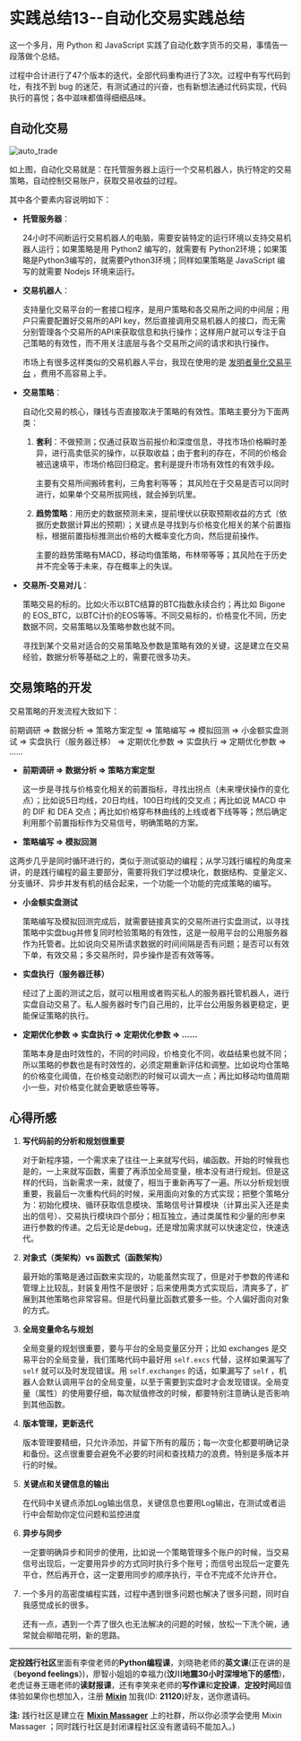 # 实践总结13--自动化交易实践总结

这一个多月，用 Python 和 JavaScript 实践了自动化数字货币的交易，事情告一段落做个总结。

过程中合计进行了47个版本的迭代，全部代码重构进行了3次。过程中有写代码到吐，有找不到 bug 的迷茫，有测试通过的兴奋，也有新想法通过代码实现，代码执行的喜悦；各中滋味都值得细细品味。



## 自动化交易



![auto_trade](https://src.seaky.club/img/auto_trade.png)

如上图，自动化交易就是：在托管服务器上运行一个交易机器人，执行特定的交易策略，自动控制交易账户，获取交易收益的过程。  

其中各个要素内容说明如下：

* **托管服务器**：

  24小时不间断运行交易机器人的电脑，需要安装特定的运行环境以支持交易机器人运行；如果策略是用 Python2 编写的，就需要有 Python2环境；如果策略是Python3编写的，就需要Python3环境；同样如果策略是 JavaScript 编写的就需要 Nodejs 环境来运行。

* **交易机器人**：

  支持量化交易平台的一套接口程序，是用户策略和各交易所之间的中间层；用户只需要配置好交易所的API key，然后直接调用交易机器人的接口，而无需分别管理各个交易所的API来获取信息和执行操作；这样用户就可以专注于自己策略的有效性，而不用关注底层与各个交易所之间的请求和执行操作。

  市场上有很多这样类似的交易机器人平台，我现在使用的是 [发明者量化交易平台](https://www.fmz.com/sign-up/2866348) ，费用不高容易上手。

* **交易策略**：

  自动化交易的核心，赚钱与否直接取决于策略的有效性。策略主要分为下面两类：

  1. **套利**：不做预测；仅通过获取当前报价和深度信息，寻找市场价格瞬时差异，进行高卖低买的操作，以获取收益；由于套利的存在，不同的价格会被迅速填平，市场价格回归稳定。套利是提升市场有效性的有效手段。

     主要有交易所间搬砖套利，三角套利等等； 其风险在于交易是否可以同时进行，如果单个交易所拔网线，就会掉到坑里。

  2. **趋势策略**：用历史的数据预测未来，提前埋伏以获取预期收益的方式（依据历史数据计算出的预期）；关键点是寻找到与价格变化相关的某个前置指标，根据前置指标推测出价格的大概率变化方向，然后提前操作。

     主要的趋势策略有MACD，移动均值策略，布林带等等；其风险在于历史并不完全等于未来，存在概率上的失误。

* **交易所-交易对儿**：

  策略交易的标的。比如火币以BTC结算的BTC指数永续合约；再比如 Bigone 的 EOS_BTC，以BTC计价的EOS等等。不同交易标的，价格变化不同，历史数据不同，交易策略以及策略参数也就不同。

  寻找到某个交易对适合的交易策略及参数是策略有效的关键，这是建立在交易经验，数据分析等基础之上的，需要花很多功夫。
  
  

## 交易策略的开发

交易策略的开发流程大致如下：

前期调研 => 数据分析 => 策略方案定型 => 策略编写 => 模拟回测 => 小金额实盘测试 => 实盘执行（服务器迁移） => 定期优化参数 =>  实盘执行 => 定期优化参数 => ……

* **前期调研 => 数据分析 => 策略方案定型**

  这一步是寻找与价格变化相关的前置指标，寻找出拐点（未来埋伏操作的变化点）；比如说5日均线，20日均线，100日均线的交叉点；再比如说 MACD 中的 DIF 和 DEA 交点；再比如价格穿布林曲线的上线或者下线等等；然后确定利用那个前置指标作为交易信号，明确策略的方案。

*  **策略编写 => 模拟回测** 

  这两步几乎是同时循环进行的，类似于测试驱动的编程；从学习践行编程的角度来讲，的是践行编程的最主要部分，需要将我们学过模块化，数据结构、变量定义、分支循环、异步并发有机的结合起来，一个功能一个功能的完成策略的编写。

* **小金额实盘测试**

  策略编写及模拟回测完成后，就需要链接真实的交易所进行实盘测试，以寻找策略中实盘bug并修复同时检验策略的有效性，这是一般用平台的公用服务器作为托管者。比如说向交易所请求数据的时间间隔是否有问题；是否可以有效下单，有效交易；多交易所时，异步操作是否有效等等。

* **实盘执行（服务器迁移）**

  经过了上面的测试之后，就可以租用或者购买私人的服务器托管机器人，进行实盘自动交易了。私人服务器时专门自己用的，比平台公用服务器更稳定，更能保证策略的执行。

* **定期优化参数 =>  实盘执行 => 定期优化参数 => ……**

  策略本身是由时效性的，不同的时间段，价格变化不同，收益结果也就不同；所以策略的参数也是有时效性的，必须定期重新评估和调整。比如说均仓策略的价格变化阈值，在价格变动剧烈的时候可以调大一点；再比如移动均值周期小一些，对价格变化就会更敏感些等等。

  

## 心得所感

1. **写代码前的分析和规划很重要**

   对于新程序猿，一个需求来了往往一上来就写代码，编函数。开始的时候我也是的，一上来就写函数，需要了再添加全局变量，根本没有进行规划。但是这样的代码，当新需求一来，就傻了，相当于重新再写了一遍。所以分析规划很重要，我最后一次重构代码的时候，采用面向对象的方式实现；把整个策略分为：初始化模块、循环获取信息模块、策略信号计算模块（计算出买入还是卖出的信号）、交易执行模块四个部分；相互独立，通过类属性和少量的形参来进行参数的传递。之后无论是debug，还是增加需求就可以快速定位，快速迭代。

2. **对象式（类架构）vs 函数式（函数架构）**

   最开始的策略是通过函数来实现的，功能虽然实现了，但是对于参数的传递和管理上比较乱，封装复用性不是很好；后来使用类方式实现后，清爽多了，扩展到其他策略也非常容易。但是代码量比函数式要多一些。个人偏好面向对象的方式。

3. **全局变量命名与规划**

   全局变量的规划很重要，要与平台的全局变量区分开；比如 exchanges 是交易平台的全局变量，我们策略代码中最好用 `self.excs` 代替，这样如果漏写了 `self` 就可以及时发现错误。用 `self.exchanges` 的话，如果漏写了 `self` ，机器人会默认调用平台的全局变量，以至于需要到实盘时才会发现错误。全局变量（属性）的使用要仔细，每次赋值修改的时候，都要特别注意确认是否影响到其他函数。

4. **版本管理，更新迭代**

   版本管理要精细，只允许添加，并留下所有的履历；每一次变化都要明确记录和备份。这点很重要会避免不必要的时间和查找精力的浪费。特别是多版本并行的时候。

5. **关键点和关键信息的输出**

   在代码中关键点添加Log输出信息，关键信息也要用Log输出，在测试或者运行中会帮助你定位问题和监控进度

6. **异步与同步**

   一定要明确异步和同步的使用，比如说一个策略管理多个账户的时候，当交易信号出现后，一定要用异步的方式同时执行多个账号；而信号出现后一定要先平仓，然后再开仓，这一定要用同步的顺序执行，平仓不完成不允许开仓。

7. 一个多月的高密度编程实践，过程中遇到很多问题也解决了很多问题，同时自我感觉成长的很多。

   还有一点，遇到一个弄了很久也无法解决的问题的时候，放松一下洗个碗，通常就会柳暗花明，新的思路。

---

**定投践行社区**里面有李俊老师的**Python编程课**，刘晓艳老师的**英文课**(正在讲的是《**beyond feelings**》)，廖智小姐姐的幸福力(**汶川地震30小时深埋地下的感悟**)，老虎证券王珊老师的**读财报课**，还有李笑来老师的**写作课**和**定投课**，**定投时间**超值体验如果你也想加入，注册 [**Mixin**](https://mixin.one/messenger) 加我(ID: **21120**)好友，送你邀请码。

**注:** 践行社区是建立在 [**Mixin Massager**](https://mp.weixin.qq.com/s/ci_OWj9vtnsJ4OROifNfSQ) 上的社群，所以你必须学会使用 Mixin  Massager ；同时践行社区是封闭课程社区没有邀请码不能加入。)